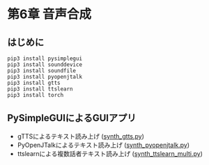 # 第6章 音声合成

## はじめに
```
pip3 install pysimplegui
pip3 install sounddevice
pip3 install soundfile
pip3 install pyopenjtalk
pip3 install gtts
pip3 install ttslearn
pip3 install torch
```

## PySimpleGUIによるGUIアプリ
- gTTSによるテキスト読み上げ ([synth_gtts.py](https://github.com/tam17aki/speech_process_exercise/blob/master/SpeechSynthesis/synth_gtts.py))
- PyOpenJTalkによるテキスト読み上げ ([synth_pyopenjtalk.py](https://github.com/tam17aki/speech_process_exercise/blob/master/SpeechSynthesis/synth_pyopenjtalk.py))
- ttslearnによる複数話者テキスト読み上げ ([synth_ttslearn_multi.py](https://github.com/tam17aki/speech_process_exercise/blob/master/SpeechSynthesis/synth_ttslearn_multi.py))
